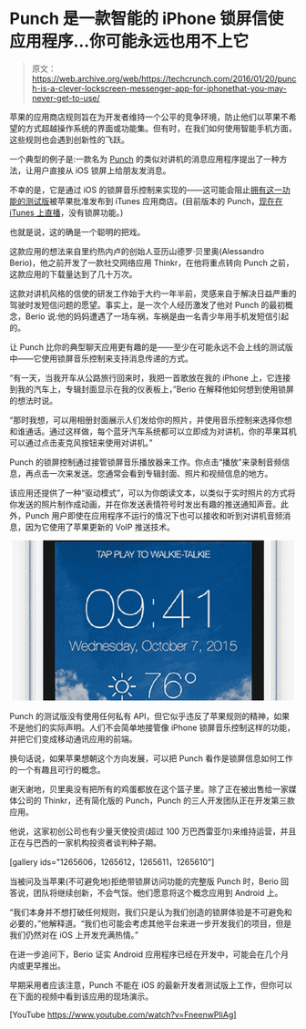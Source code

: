 # Punch 是一款智能的 iPhone 锁屏信使应用程序…你可能永远也用不上它 

> 原文：<https://web.archive.org/web/https://techcrunch.com/2016/01/20/punch-is-a-clever-lockscreen-messenger-app-for-iphonethat-you-may-never-get-to-use/>

苹果的应用商店规则旨在为开发者维持一个公平的竞争环境，防止他们以苹果不希望的方式超越操作系统的界面或功能集。但有时，在我们如何使用智能手机方面，这些规则也会遇到创新性的飞跃。

一个典型的例子是:一款名为 [Punch](https://web.archive.org/web/20221208150924/https://beta.gopunch.me/) 的类似对讲机的消息应用程序提出了一种方法，让用户直接从 iOS 锁屏上给朋友发消息。

不幸的是，它是通过 iOS 的锁屏音乐控制来实现的——这可能会阻止[拥有这一功能的测试版](https://web.archive.org/web/20221208150924/http://signup.gopunch.me/)被苹果批准发布到 iTunes 应用商店。(目前版本的 Punch，[现在在 iTunes 上直播](https://web.archive.org/web/20221208150924/https://itunes.apple.com/br/app/punch-walkie-talkie/id936240003?l=en&mt=8)，没有锁屏功能。)

也就是说，这的确是一个聪明的把戏。

这款应用的想法来自里约热内卢的创始人亚历山德罗·贝里奥(Alessandro Berio)，他之前开发了一款社交网络应用 Thinkr，在他将重点转向 Punch 之前，这款应用的下载量达到了几十万次。

这款对讲机风格的信使的研发工作始于大约一年半前，灵感来自于解决日益严重的驾驶时发短信问题的愿望。事实上，是一次个人经历激发了他对 Punch 的最初概念，Berio 说:他的妈妈遭遇了一场车祸，车祸是由一名青少年用手机发短信引起的。

让 Punch 比你的典型聊天应用更有趣的是——至少在可能永远不会上线的测试版中——它使用锁屏音乐控制来支持消息传递的方式。

“有一天，当我开车从公路旅行回来时，我把一首歌放在我的 iPhone 上，它连接到我的汽车上，专辑封面显示在我的仪表板上，”Berio 在解释他如何想到使用锁屏的想法时说。

“那时我想，可以用相册封面展示人们发给你的照片，并使用音乐控制来选择你想和谁通话。通过这样做，每个蓝牙汽车系统都可以立即成为对讲机，你的苹果耳机可以通过点击麦克风按钮来使用对讲机。”

Punch 的锁屏控制通过接管锁屏音乐播放器来工作。你点击“播放”来录制音频信息，再点击一次来发送。您通常会看到专辑封面、照片和视频信息的地方。

该应用还提供了一种“驱动模式”，可以为你朗读文本，以类似于实时照片的方式将你发送的照片制作成动画，并在你发送表情符号时发出有趣的推送通知声音。此外，Punch 用户即使在应用程序不运行的情况下也可以接收和听到对讲机音频消息，因为它使用了苹果更新的 VoIP 推送技术。

![punch1](img/50568a08d48e5b8130da6b28a36f165c.png)

Punch 的测试版没有使用任何私有 API，但它似乎违反了苹果规则的精神，如果不是他们的实际声明。人们不会简单地接管像 iPhone 锁屏音乐控制这样的功能，并把它们变成移动通讯应用的前端。

换句话说，如果苹果想朝这个方向发展，可以把 Punch 看作是锁屏信息如何工作的一个有趣且可行的概念。

谢天谢地，贝里奥没有把所有的鸡蛋都放在这个篮子里。除了正在被出售给一家媒体公司的 Thinkr，还有简化版的 Punch，Punch 的三人开发团队正在开发第三款应用。

他说，这家初创公司也有少量天使投资(超过 100 万巴西雷亚尔)来维持运营，并且正在与巴西的一家机构投资者谈判种子期。

[gallery ids="1265606，1265612，1265611，1265610"]

当被问及当苹果(不可避免地)拒绝带锁屏访问功能的完整版 Punch 时，Berio 回答说，团队将继续创新，不会气馁。他们愿意将这个概念应用到 Android 上。

“我们本身并不想打破任何规则，我们只是认为我们创造的锁屏体验是不可避免和必要的，”他解释道。“我们也可能会考虑其他平台来进一步开发我们的项目，但是我们仍然对在 iOS 上开发充满热情。”

在进一步追问下，Berio 证实 Android 应用程序已经在开发中，可能会在几个月内或更早推出。

早期采用者应该注意，Punch 不能在 iOS 的最新开发者测试版上工作，但你可以在下面的视频中看到该应用的现场演示。

[YouTube https://www.youtube.com/watch?v=FneenwPIiAg]